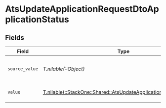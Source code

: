 # AtsUpdateApplicationRequestDtoApplicationStatus


## Fields

| Field                                                                                                                            | Type                                                                                                                             | Required                                                                                                                         | Description                                                                                                                      | Example                                                                                                                          |
| -------------------------------------------------------------------------------------------------------------------------------- | -------------------------------------------------------------------------------------------------------------------------------- | -------------------------------------------------------------------------------------------------------------------------------- | -------------------------------------------------------------------------------------------------------------------------------- | -------------------------------------------------------------------------------------------------------------------------------- |
| `source_value`                                                                                                                   | *T.nilable(::Object)*                                                                                                            | :heavy_minus_sign:                                                                                                               | The source value of the application status.                                                                                      | Hired                                                                                                                            |
| `value`                                                                                                                          | [T.nilable(::StackOne::Shared::AtsUpdateApplicationRequestDtoValue)](../../models/shared/atsupdateapplicationrequestdtovalue.md) | :heavy_minus_sign:                                                                                                               | The status of the application.                                                                                                   | hired                                                                                                                            |